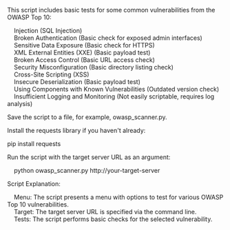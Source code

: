 This script includes basic tests for some common vulnerabilities from the OWASP Top 10:

    Injection (SQL Injection)\
    Broken Authentication (Basic check for exposed admin interfaces)\
    Sensitive Data Exposure (Basic check for HTTPS)\
    XML External Entities (XXE) (Basic payload test)\
    Broken Access Control (Basic URL access check)\
    Security Misconfiguration (Basic directory listing check)\
    Cross-Site Scripting (XSS)\
    Insecure Deserialization (Basic payload test)\
    Using Components with Known Vulnerabilities (Outdated version check)\
    Insufficient Logging and Monitoring (Not easily scriptable, requires log analysis)

Save the script to a file, for example, owasp_scanner.py.

Install the requests library if you haven't already:

pip install requests

Run the script with the target server URL as an argument:

    python owasp_scanner.py http://your-target-server

Script Explanation:

    Menu: The script presents a menu with options to test for various OWASP Top 10 vulnerabilities.\
    Target: The target server URL is specified via the command line.\
    Tests: The script performs basic checks for the selected vulnerability.